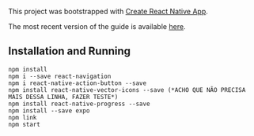 This project was bootstrapped with [Create React Native App](https://github.com/react-community/create-react-native-app).

The most recent version of the guide is available [here](https://github.com/react-community/create-react-native-app/blob/master/react-native-scripts/template/README.md).

## Installation and Running
```
npm install
npm i --save react-navigation
npm i react-native-action-button --save
npm install react-native-vector-icons --save (*ACHO QUE NÃO PRECISA MAIS DESSA LINHA, FAZER TESTE*)
npm install react-native-progress --save
npm install --save expo
npm link
npm start
```
